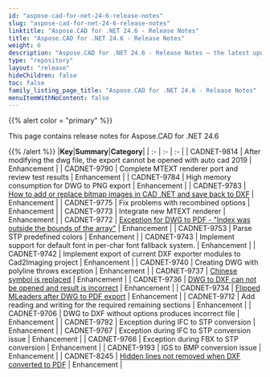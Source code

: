 ```yaml
---
id: "aspose-cad-for-net-24-6-release-notes"
slug: "aspose-cad-for-net-24-6-release-notes"
linktitle: "Aspose.CAD for .NET 24.6 - Release Notes"
title: "Aspose.CAD for .NET 24.6 - Release Notes"
weight: 6
description: "Aspose.CAD for .NET 24.6 - Release Notes – the latest updates and fixes."
type: "repository"
layout: "release"
hideChildren: false
toc: false
family_listing_page_title: "Aspose.CAD for .NET 24.6 - Release Notes"
menuItemWithNoContent: false
---
```


{{% alert color = "primary" %}}

This page contains release notes for Aspose.CAD for .NET 24.6

{{% /alert %}}
|**Key**|**Summary**|**Category**|
| :- | :- | :- |
| CADNET-9814 | After modifying the dwg file, the export cannot be opened with auto cad 2019 | Enhancement |
| CADNET-9790 | Complete MTEXT renderer port and review test results | Enhancement |
| CADNET-9784 | High memory consumption for DWG to PNG export | Enhancement |
| CADNET-9783 | [How to add or replace bitmap images in CAD .NET and save back to DXF](https://forum.aspose.com/t/how-to-add-or-replace-bitmap-images-in-cad-net/284348) | Enhancement |
| CADNET-9775 | Fix problems with recombined options | Enhancement |
| CADNET-9773 | Integrate new MTEXT renderer | Enhancement |
| CADNET-9772 | [Exception for DWG to PDF - "Index was outside the bounds of the array"](https://forum.aspose.com/t/text-overlap-after-converting-dwg-to-png/283431/10) | Enhancement |
| CADNET-9753 | Parse STP predefined colors | Enhancement |
| CADNET-9743 | Implement support for default font in per-char font fallback system. | Enhancement |
| CADNET-9742 | Implement export of current DXF exporter modules to Cad2Imaging project | Enhancement |
| CADNET-9740 | Creating DWG with polyline throws exception | Enhancement |
| CADNET-9737 | [Chinese symbol is replaced](https://forum.aspose.com/t/aspose-cad-for-net-23-10-dwg-pdf/277518) | Enhancement |
| CADNET-9736 | [DWG to DXF can not be opened and result is incorrect](https://forum.aspose.com/t/aspose-cad-net-24-3-0-0-dwg-dxf/282056) | Enhancement |
| CADNET-9734 | [Flipped MLeaders after DWG to PDF export](https://forum.aspose.com/t/aspose-cad-for-net-23-10-dwg-pdf/277518) | Enhancement |
| CADNET-9712 | Add reading and writing for the required remaining sections | Enhancement |
| CADNET-9706 | DWG to DXF without options produces incorrect file | Enhancement |
| CADNET-9792 | Exception during IFC to STP conversion | Enhancement |
| CADNET-9767 | Exception during IFC to STP conversion issue | Enhancement |
| CADNET-9766 | Exception during FBX to STP conversion | Enhancement |
| CADNET-9193 | IGS to BMP conversion issue | Enhancement |
| CADNET-8245 | [Hidden lines not removed when DXF converted to PDF](https://forum.aspose.com/t/hidden-lines-not-removed-when-dxf-converted-to-pdf/233222/2) | Enhancement |
